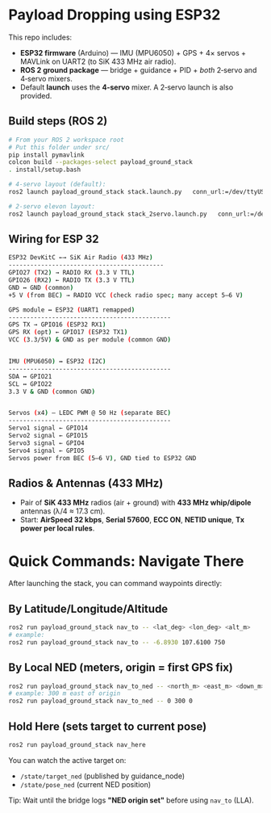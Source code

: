 # Payload Dropping using ESP32

This repo includes:
- **ESP32 firmware** (Arduino) — IMU (MPU6050) + GPS + 4× servos + MAVLink on UART2 (to SiK 433 MHz air radio).
- **ROS 2 ground package** — bridge + guidance + PID + *both* 2‑servo and 4‑servo mixers.
- Default **launch** uses the **4‑servo** mixer. A 2‑servo launch is also provided.

## Build steps (ROS 2)
```bash
# From your ROS 2 workspace root 
# Put this folder under src/
pip install pymavlink
colcon build --packages-select payload_ground_stack
. install/setup.bash

# 4‑servo layout (default):
ros2 launch payload_ground_stack stack.launch.py   conn_url:=/dev/ttyUSB1:57600 payload_sysid:=72   servo1:=1 servo2:=2 servo3:=3 servo4:=4

# 2‑servo elevon layout:
ros2 launch payload_ground_stack stack_2servo.launch.py   conn_url:=/dev/ttyUSB1:57600 payload_sysid:=72   servo_left:=1 servo_right:=2
```


## Wiring for ESP 32

```bash
ESP32 DevKitC ←→ SiK Air Radio (433 MHz)
-------------------------------------------
GPIO27 (TX2) → RADIO RX (3.3 V TTL)
GPIO26 (RX2) ← RADIO TX (3.3 V TTL)
GND ↔ GND (common)
+5 V (from BEC) → RADIO VCC (check radio spec; many accept 5–6 V)

GPS module ↔ ESP32 (UART1 remapped)
---------------------------------------------
GPS TX → GPIO16 (ESP32 RX1)
GPS RX (opt) ← GPIO17 (ESP32 TX1)
VCC (3.3/5V) & GND as per module (common GND)


IMU (MPU6050) ↔ ESP32 (I2C)
---------------------------------------------
SDA ↔ GPIO21
SCL ↔ GPIO22
3.3 V & GND (common GND)


Servos (x4) — LEDC PWM @ 50 Hz (separate BEC)
---------------------------------------------
Servo1 signal ← GPIO14
Servo2 signal ← GPIO15
Servo3 signal ← GPIO4
Servo4 signal ← GPIO5
Servos power from BEC (5–6 V), GND tied to ESP32 GND
```

## Radios & Antennas (433 MHz)
- Pair of **SiK 433 MHz** radios (air + ground) with **433 MHz whip/dipole** antennas (λ/4 ≈ 17.3 cm).
- Start: **AirSpeed 32 kbps**, **Serial 57600**, **ECC ON**, **NETID unique**, **Tx power per local rules**.

# Quick Commands: Navigate There

After launching the stack, you can command waypoints directly:

## By Latitude/Longitude/Altitude
```bash
ros2 run payload_ground_stack nav_to -- <lat_deg> <lon_deg> <alt_m>
# example:
ros2 run payload_ground_stack nav_to -- -6.8930 107.6100 750
```

## By Local NED (meters, origin = first GPS fix)
```bash
ros2 run payload_ground_stack nav_to_ned -- <north_m> <east_m> <down_m>
# example: 300 m east of origin
ros2 run payload_ground_stack nav_to_ned -- 0 300 0
```

## Hold Here (sets target to current pose)
```bash
ros2 run payload_ground_stack nav_here
```

You can watch the active target on:
- `/state/target_ned` (published by guidance_node)
- `/state/pose_ned` (current NED position)

Tip: Wait until the bridge logs **"NED origin set"** before using `nav_to` (LLA).

